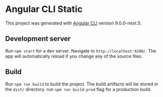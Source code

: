 # Angular CLI Static

This project was generated with [Angular CLI](https://github.com/angular/angular-cli) version 9.0.0-next.5.

## Development server

Run `npm start` for a dev server. 
Navigate to `http://localhost:4200/`. 
The app will automatically reload if you change any of the source files.

## Build

Run `npm run build` to build the project. 
The build artifacts will be stored in the `dist/` directory. 
run `npm run build:prod` flag for a production build.
